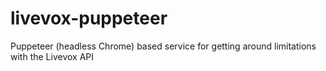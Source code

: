 # livevox-puppeteer
Puppeteer (headless Chrome) based service for getting around limitations with the Livevox API
